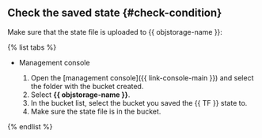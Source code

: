 ## Check the saved state {#check-condition}

Make sure that the state file is uploaded to {{ objstorage-name }}:

{% list tabs %}

- Management console

   1. Open the [management console]({{ link-console-main }}) and select the folder with the bucket created.
   1. Select **{{ objstorage-name }}**.
   1. In the bucket list, select the bucket you saved the {{ TF }} state to.
   1. Make sure the state file is in the bucket.

{% endlist %}